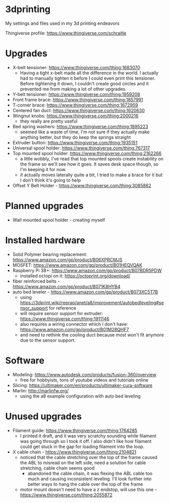 # 3dprinting
My settings and files used in my 3d printing endeavors

Thingiverse profile: https://www.thingiverse.com/schraitle

# Upgrades
- X-belt tensioner: https://www.thingiverse.com/thing:1683070
  * Having a tight x-belt made all the difference in the world. I actually had to manually tighten it before I could even print this tensioner. Before tightening it down, I couldn't create good circles and it prevented me from making a lot of other upgrades.
- Y-belt tensioner: https://www.thingiverse.com/thing:1959208
- Front frame brace: https://www.thingiverse.com/thing:1857991
- T-corner brace: https://www.thingiverse.com/thing:1672959
- Centered fan duct: https://www.thingiverse.com/thing:1620630
- Wingnut knobs: https://www.thingiverse.com/thing:2000216
  * they really are pretty useful
- Bed spring washers: https://www.thingiverse.com/thing:1895223
  * seemed like a waste of time, I'm not sure if they actually make anything better, but they do keep the springs straight
- Extruder button: https://www.thingiverse.com/thing:1935151
- Universal spool holder: https://www.thingiverse.com/thing:767317
- Top mounted spool holder: https://www.thingiverse.com/thing:2162266
  * a little wobbly, I've read that top mounted spools create instability on the frame so we'll see how it goes. It saves desk space though, so I'm keeping it for now.
  * it actually moves laterally quite a bit, I tried to make a brace for it but I don't think it's going to help
- Offset Y Belt Holder - https://www.thingiverse.com/thing:3085862

# Planned upgrades
- Wall mounted spool holder - creating myself
# Installed hardware
- Solid Polymer bearing replacement: https://www.amazon.com/gp/product/B06XPRCMJS
- MOSFET: https://www.amazon.com/gp/product/B01HEQVQAK
- Raspberry Pi 3B+: https://www.amazon.com/gp/product/B07BDR5PDW
  * installed octopi on it: https://octoprint.org/download/
- fiber reinforced belts - https://www.amazon.com/gp/product/B071K8HYB4
- auto bed leveler - https://www.amazon.com/gp/product/B073XC5T7B
  * using https://3dprint.wiki/reprap/anet/a8/improvement/autobedleveling#sensor_support for reference
  * will require sensor support for extruder: https://www.thingiverse.com/thing:1911146
  * also requires a wiring connector which I don't have: https://www.amazon.com/gp/product/B01M28QHF7
  * and need to rethink the cooling duct because most won't fit anymore due to the sensor support.
  
# Software
- Modeling: https://www.autodesk.com/products/fusion-360/overview
  * free for hobbyists, tons of youtube videos and tutorials online 
- Slicing: https://ultimaker.com/en/products/ultimaker-cura-software
- Marlin: http://marlinfw.org/
  * using the a8 example configuration with auto bed leveling

# Unused upgrades
- Filament guide: https://www.thingiverse.com/thing:1764285
  * I printed it draft, and it was very scratchy sounding while filament was going through so I took it off. I also didn't like how filament could get stuck in the gap for loading filament into the loop.
- X cable chain - https://www.thingiverse.com/thing:2104821
  * noticed that the cable stretching over the top of the frame caused the ABL to misread on the left side, need a solution for cable stretching, cable chain seems good
    - abandoned the cable chain, it was flexing the ABL cable too much and causing inconsistent leveling. I'll look further into better ways to hang the cable over the top of the frame
  * motor mount doesn't need to have a z endstop, will use this one - https://www.thingiverse.com/thing:2055872

